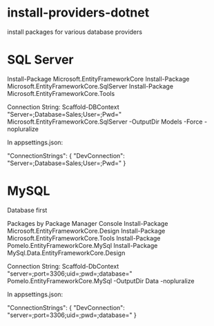 # install-providers-dotnet
install packages for various database providers


# SQL Server


Install-Package Microsoft.EntityFrameworkCore
Install-Package Microsoft.EntityFrameworkCore.SqlServer
Install-Package Microsoft.EntityFrameworkCore.Tools

Connection String:
Scaffold-DBContext "Server=<your-server-database>;Database=Sales;User=<your-user-database>;Pwd=<your-password-database>" Microsoft.EntityFrameworkCore.SqlServer -OutputDir Models -Force -nopluralize

In appsettings.json: 

  "ConnectionStrings": {
    "DevConnection": "Server=<your-server-database>;Database=Sales;User=<your-user-database>;Pwd=<your-password-database>"
  }


# MySQL
Database first


Packages by Package Manager Console
Install-Package Microsoft.EntityFrameworkCore.Design
Install-Package Microsoft.EntityFrameworkCore.Tools
Install-Package Pomelo.EntityFrameworkCore.MySql
Install-Package MySql.Data.EntityFrameworkCore.Design

Connection String:
Scaffold-DbContext "server=<your-server-database>;port=3306;uid=<your-user-database>;pwd=<your-password-database>;database=<your-name-database>" Pomelo.EntityFrameworkCore.MySql -OutputDir Data -nopluralize

In appsettings.json: 

  "ConnectionStrings": {
    "DevConnection": "server=<your-server-database>;port=3306;uid=<your-user-database>;pwd=<your-password-database>;database=<your-name-database>" 
  }
